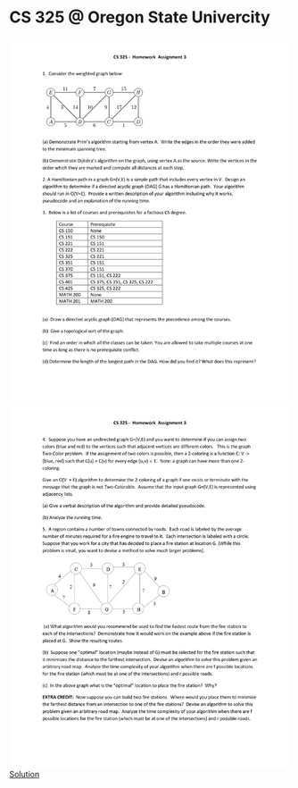 CS 325 @ Oregon State Univercity
================================
![](./CS325HW3W17-1.png)
![](./CS325HW3W17-2.png)
[Solution](./CS325HW3W17SolutionTA.pdf)

